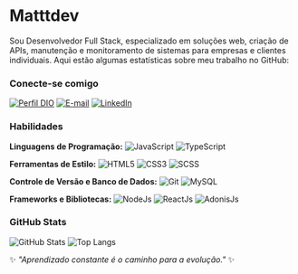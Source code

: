 # Matttdev

Sou Desenvolvedor Full Stack, especializado em soluções web, criação de APIs, manutenção e monitoramento de sistemas para empresas e clientes individuais. Aqui estão algumas estatísticas sobre meu trabalho no GitHub:


### Conecte-se comigo

[![Perfil DIO](https://img.shields.io/badge/-Meu%20Perfil%20na%20DIO-30A3DC?style=for-the-badge)](https://web.dio.me/users/matttdev/)
[![E-mail](https://img.shields.io/badge/-Email-000?style=for-the-badge&logo=microsoft-outlook&logoColor=E94D5F)](mailto:matttdev@outlook.com)
[![LinkedIn](https://img.shields.io/badge/-LinkedIn-000?style=for-the-badge&logo=linkedin&logoColor=30A3DC)](https://www.linkedin.com/in/matttdev/)

### Habilidades

**Linguagens de Programação:**
![JavaScript](https://img.shields.io/badge/JavaScript-000?style=for-the-badge&logo=javascript&logoColor=30A3DC)
![TypeScript](https://img.shields.io/badge/TypeScript-000?style=for-the-badge&logo=typescript&logoColor=E94D5F)

**Ferramentas de Estilo:**
![HTML5](https://img.shields.io/badge/HTML-000?style=for-the-badge&logo=html5&logoColor=30A3DC)
![CSS3](https://img.shields.io/badge/CSS3-000?style=for-the-badge&logo=css3&logoColor=E94D5F)
![SCSS](https://img.shields.io/badge/SCSS-000?style=for-the-badge&logo=sass&logoColor=30A3DC)

**Controle de Versão e Banco de Dados:**
![Git](https://img.shields.io/badge/Git-000?style=for-the-badge&logo=git&logoColor=E94D5F)
![MySQL](https://img.shields.io/badge/MySQL-000?style=for-the-badge&logo=mysql&logoColor=30A3DC)

**Frameworks e Bibliotecas:**
![NodeJs](https://img.shields.io/badge/NodeJs-000?style=for-the-badge&logo=nodedotjs&logoColor=E94D5F)
![ReactJs](https://img.shields.io/badge/ReactJs-000?style=for-the-badge&logo=react&logoColor=30A3DC)
![AdonisJs](https://img.shields.io/badge/AdonisJs-000?style=for-the-badge&logo=adonisjs&logoColor=E94D5F)

### GitHub Stats

![GitHub Stats](https://github-readme-stats.vercel.app/api?username=MatDevvv&theme=transparent&bg_color=000&border_color=30A3DC&show_icons=true&icon_color=30A3DC&title_color=E94D5F&text_color=FFF)
![Top Langs](https://github-readme-stats-git-masterrstaa-rickstaa.vercel.app/api/top-langs/?username=MatDevvv&layout=compact&bg_color=000&border_color=30A3DC&title_color=E94D5F&text_color=FFF)

✨ _"Aprendizado constante é o caminho para a evolução."_ ✨


